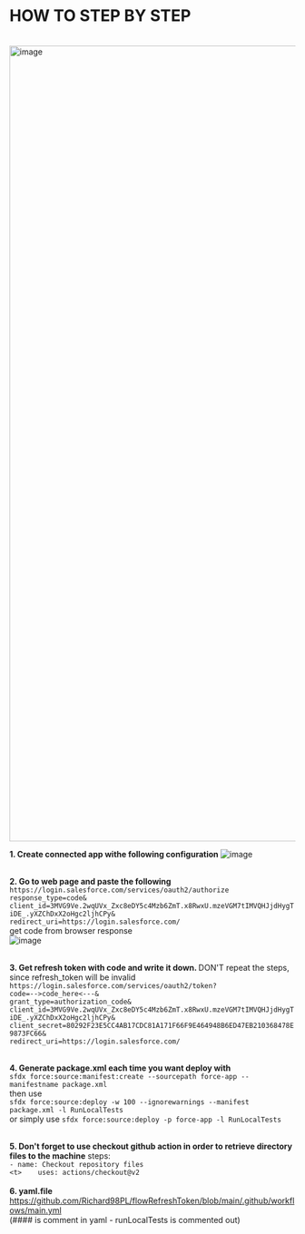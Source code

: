 <h1>HOW TO STEP BY STEP</h1>
<br>
<img width="1403" alt="image" src="https://user-images.githubusercontent.com/41301282/198689872-3eed4dff-a7b5-4603-9350-7fb248c0f2c9.png">


<b>1. Create connected app withe following configuration</b>
![image](https://user-images.githubusercontent.com/41301282/198654875-c9b5e0c7-8c26-4696-9097-cae630c65b6e.png)
<br><br>

<b>2. Go to web page and paste the following</b>
<br>```https://login.salesforce.com/services/oauth2/authorize```
<br>```response_type=code&```
<br>```client_id=3MVG9Ve.2wqUVx_Zxc8eDY5c4Mzb6ZmT.x8RwxU.mzeVGM7tIMVQHJjdHygTiDE_.yXZChDxX2oHgc2ljhCPy&```
<br>```redirect_uri=https://login.salesforce.com/```
<br>
get code from browser response<br>
![image](https://user-images.githubusercontent.com/41301282/198655140-a80b5aa3-0a6b-4b80-bbcc-391683fed58c.png)
<br><br>

<b>3. Get refresh token with code and write it down. </b>
DON'T repeat the steps, since refresh_token will be invalid
<br>```https://login.salesforce.com/services/oauth2/token?```
<br>```code=-->code_here<---&```
<br>```grant_type=authorization_code&```
<br>```client_id=3MVG9Ve.2wqUVx_Zxc8eDY5c4Mzb6ZmT.x8RwxU.mzeVGM7tIMVQHJjdHygTiDE_.yXZChDxX2oHgc2ljhCPy&```
<br>```client_secret=80292F23E5CC4AB17CDC81A171F66F9E464948B6ED47EB210368478E9873FC66&```
<br>```redirect_uri=https://login.salesforce.com/```
<br><br>

<b>4. Generate package.xml each time you want deploy with</b>
<br>```sfdx force:source:manifest:create --sourcepath force-app --manifestname package.xml ```
<br>then use 
<br>```sfdx force:source:deploy -w 100 --ignorewarnings --manifest package.xml -l RunLocalTests ```
<br> or simply use
     ```sfdx force:source:deploy -p force-app -l RunLocalTests```
<br><br>

<b>5. Don't forget to use checkout github action in order to retrieve directory files to the machine</b>
steps:
     <br> ```- name: Checkout repository files ```
     <br>    ```<t>    uses: actions/checkout@v2```
<br><br>
<b>6. yaml.file </b>
<br> https://github.com/Richard98PL/flowRefreshToken/blob/main/.github/workflows/main.yml 
<br>(#### is comment in yaml - runLocalTests is commented out)
<br><br>



